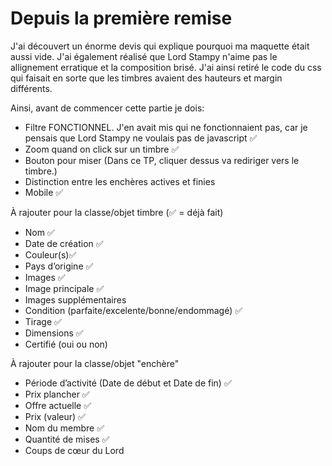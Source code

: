# Depuis la première remise

J'ai découvert un énorme devis qui explique pourquoi ma maquette était aussi vide. J'ai également réalisé que Lord Stampy n'aime pas le allignement erratique et la composition brisé. J'ai ainsi retiré le code du css qui faisait en sorte que les timbres avaient des hauteurs et margin différents. 

Ainsi, avant de commencer cette partie je dois:
- Filtre FONCTIONNEL. J'en avait mis qui ne fonctionnaient pas, car je pensais que Lord Stampy ne voulais pas de javascript ✅
- Zoom quand on click sur un timbre ✅
- Bouton pour miser (Dans ce TP, cliquer dessus va rediriger vers le timbre.)
- Distinction entre les enchères actives et finies 
- Mobile ✅


À rajouter pour la classe/objet timbre (✅ = déjà fait)
- Nom ✅
- Date de création ✅
- Couleur(s)✅
- Pays d’origine ✅
- Images ✅
- Image principale ✅
- Images supplémentaires 
- Condition (parfaite/excelente/bonne/endommagé) ✅
- Tirage ✅
- Dimensions ✅
- Certifié (oui ou non) 


À rajouter pour la classe/objet "enchère" 
- Période d’activité (Date de début et Date de fin) ✅
- Prix plancher ✅
- Offre actuelle ✅
- Prix (valeur) ✅
- Nom du membre ✅
- Quantité de mises ✅
- Coups de cœur du Lord